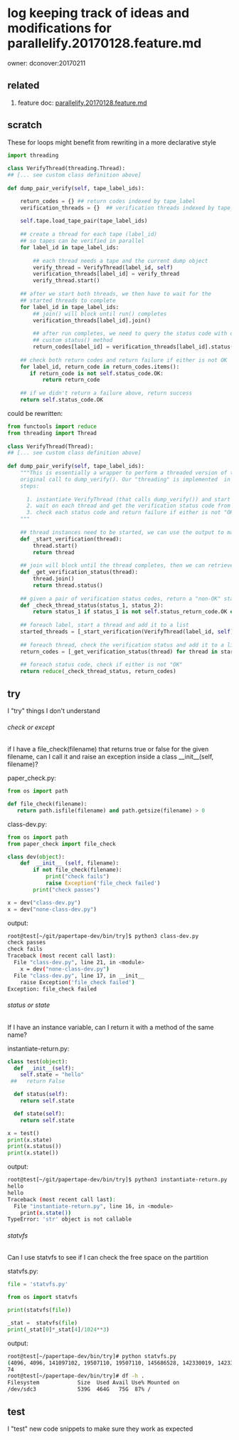 # log keeping track of ideas and modifications for parallelify.20170128.feature.md

owner: dconover:20170211

## related
  1. feature doc: [parallelify.20170128.feature.md](parallelify.20170128.feature.md)
  
## scratch

These for loops might benefit from rewriting in a more declarative style
```python
import threading
 
class VerifyThread(threading.Thread):
## [... see custom class definition above]
 
def dump_pair_verify(self, tape_label_ids):

    return_codes = {} ## return codes indexed by tape_label
    verification_threads = {}  ## verification threads indexed by tape_label
    
    self.tape.load_tape_pair(tape_label_ids)
    
    ## create a thread for each tape (label_id)
    ## so tapes can be verified in parallel
    for label_id in tape_label_ids:
 
        ## each thread needs a tape and the current dump object
        verify_thread = VerifyThread(label_id, self)
        verification_threads[label_id] = verify_thread
        verify_thread.start()
 
    ## after we start both threads, we then have to wait for the 
    ## started threads to complete
    for label_id in tape_label_ids:
        ## join() will block until run() completes
        verification_threads[label_id].join()
  
        ## after run completes, we need to query the status code with our
        ## custom status() method
        return_codes[label_id] = verification_threads[label_id].status()
 
    ## check both return codes and return failure if either is not OK
    for label_id, return_code in return_codes.items():
       if return_code is not self.status_code.OK:
           return return_code
        
    ## if we didn't return a failure above, return success
    return self.status_code.OK
```

could be rewritten:
```python
from functools import reduce
from threading import Thread
 
class VerifyThread(Thread):
## [... see custom class definition above]
 
def dump_pair_verify(self, tape_label_ids):
    """This is essentially a wrapper to perform a threaded version of the 
    original call to dump_verify(). Our "threading" is implemented  in three 
    steps: 
    
      1. instantiate VerifyThread (that calls dump_verify()) and start each thread
      2. wait on each thread and get the verification status code from each
      3. check each status code and return failure if either is not "OK"
    """
 
    ## thread instances need to be started, we can use the output to make a list of started threads
    def _start_verification(thread):
        thread.start()
        return thread
    
    ## join will block until the thread completes, then we can retrieve the status from the verification
    def _get_verification_status(thread):
        thread.join()
        return thread.status()
 
    ## given a pair of verification status codes, return a "non-OK" status if either is not "OK"
    def _check_thread_status(status_1, status_2):
        return status_1 if status_1 is not self.status_return_code.OK else status_2
 
    ## foreach label, start a thread and add it to a list
    started_threads = [_start_verification(VerifyThread(label_id, self)) for label_id in tape_label_ids]
    
    ## foreach thread, check the verification status and add it to a list
    return_codes = [_get_verification_status(thread) for thread in started_threads]
    
    ## foreach status code, check if either is not "OK"
    return reduce(_check_thread_status, return_codes) 
```

## try
  I "try" things I don't understand
  
###### check or except
  if I have a file_check(filename) that returns true or false for the given filename, can I 
call it and raise an exception inside a class \_\_init__(self, filename)?

paper_check.py:
```python
from os import path

def file_check(filename):
   return path.isfile(filename) and path.getsize(filename) > 0
```

class-dev.py:
```python
from os import path
from paper_check import file_check

class dev(object):
    def  __init__ (self, filename):
        if not file_check(filename):
            print("check fails")
            raise Exception('file_check failed')
        print("check passes")

x = dev("class-dev.py")
x = dev("none-class-dev.py")
```

output:
```bash
root@test[~/git/papertape-dev/bin/try]$ python3 class-dev.py
check passes
check fails
Traceback (most recent call last):
  File "class-dev.py", line 21, in <module>
    x = dev("none-class-dev.py")
  File "class-dev.py", line 17, in __init__
    raise Exception('file_check failed')
Exception: file_check failed
```
###### status or state
  If I have an instance variable, can I return it with a method of the same name?
  
instantiate-return.py:
```python
class test(object):
  def __init__(self):
    self.state = "hello"
 ##   return False

  def status(self):
    return self.state

  def state(self):
    return self.state

x = test()
print(x.state)
print(x.status())
print(x.state())
```
output:
```bash
root@test[~/git/papertape-dev/bin/try]$ python3 instantiate-return.py
hello
hello
Traceback (most recent call last):
  File "instantiate-return.py", line 16, in <module>
    print(x.state())
TypeError: 'str' object is not callable
```
###### statvfs
Can I use statvfs to see if I can check the free space on the partition

statvfs.py:
```python
file = 'statvfs.py'

from os import statvfs

print(statvfs(file))

_stat =  statvfs(file) 
print(_stat[0]*_stat[4]/1024**3)
```
output:
```bash
root@test[~/papertape-dev/bin/try]# python statvfs.py
(4096, 4096, 141097102, 19507110, 19507110, 145686528, 142330019, 142330019, 0, 255)
74
root@test[~/papertape-dev/bin/try]# df -h .
Filesystem            Size  Used Avail Use% Mounted on
/dev/sdc3             539G  464G   75G  87% /
```

## test
  I "test" new code snippets to make sure they work as expected 